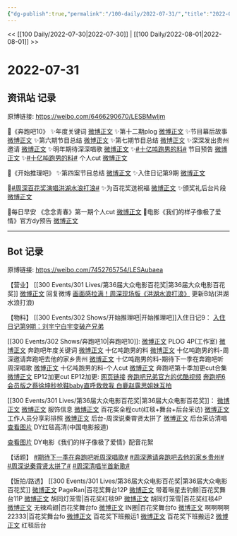 ```yaml
---
{"dg-publish":true,"permalink":"/100-daily/2022-07-31/","title":"2022-07-31"}
---
```



<< [[100 Daily/2022-07-30\|2022-07-30]] | [[100 Daily/2022-08-01\|2022-08-01]] >>

# 2022-07-31

## 资讯站 记录

原博链接: https://weibo.com/6466290670/LESBMwljm

🌟《奔跑吧10》
✨年度关键词 [微博正文](https://m.weibo.cn/6466290670/4797242319832880)
✨第十二期plog [微博正文](https://m.weibo.cn/6466290670/4797269209256846)
✨节目幕后故事 [微博正文](https://m.weibo.cn/6466290670/4797313346439572)
✨第六期节目总结 [微博正文](https://m.weibo.cn/6466290670/4797226905242121)
✨第七期节目总结 [微博正文](https://m.weibo.cn/6466290670/4797396758824738)
✨深深发出贵州邀请 [微博正文](https://m.weibo.cn/6466290670/4797313887504455)
✨明年期待深深唱歌 [微博正文](https://m.weibo.cn/6466290670/4797314944733095)
✨[#十亿吨跑男的料#](https://s.weibo.com/weibo?q=%23%E5%8D%81%E4%BA%BF%E5%90%A8%E8%B7%91%E7%94%B7%E7%9A%84%E6%96%99%23) 节目预告 [微博正文](https://m.weibo.cn/6466290670/4797268810794871)
✨[#十亿吨跑男的料#](https://s.weibo.com/weibo?q=%23%E5%8D%81%E4%BA%BF%E5%90%A8%E8%B7%91%E7%94%B7%E7%9A%84%E6%96%99%23) 个人cut [微博正文](https://m.weibo.cn/6466290670/4797340802877998)

🌟《开始推理吧》
✨第四案节目总结 [微博正文](https://m.weibo.cn/6466290670/4797253657297152)
✨入住日记第9期 [微博正文](https://m.weibo.cn/6466290670/4797383193661555)

🌟[#周深百花奖演唱洪湖水浪打浪#](https://s.weibo.com/weibo?q=%23%E5%91%A8%E6%B7%B1%E7%99%BE%E8%8A%B1%E5%A5%96%E6%BC%94%E5%94%B1%E6%B4%AA%E6%B9%96%E6%B0%B4%E6%B5%AA%E6%89%93%E6%B5%AA%23)
✨为百花奖送祝福 [微博正文](https://m.weibo.cn/6466290670/4797220484810472)
✨颁奖礼后台片段 [微博正文](https://m.weibo.cn/6466290670/4797411904456218)

🌟每日早安
《念念青春》第一期个人cut [微博正文](https://m.weibo.cn/6466290670/4797211630636876)
🌟电影《我们的样子像极了爱情》官方dy预告 [微博正文](https://m.weibo.cn/6466290670/4797376629572520)

---
## Bot 记录

原博链接: https://weibo.com/7452765754/LESAubaea

【营业】
[[300 Events/301 Lives/第36届大众电影百花奖\|第36届大众电影百花奖]]
[微博正文](https://weibo.com/1736988591/LEJcn7cAE) 回复微博
[画面感拉满！周深现场版《洪湖水浪打浪》](https://weibo.cn/sinaurl?u=https%3A%2F%2Fwww.bilibili.com%2Fvideo%2FBV1cG4y1q7iA) 更新B站(洪湖水浪打浪)

【物料】
[[300 Events/302 Shows/开始推理吧\|开始推理吧]]入住日记9：
[入住日记第9期：刘宇宁白宇变破产兄弟](https://weibo.cn/sinaurl?u=https%3A%2F%2Fv.qq.com%2Fx%2Fcover%2Fmzc00200nz1zxiv%2Fl00435h8q9h.html)

[[300 Events/302 Shows/奔跑吧10\|奔跑吧10]]:
[微博正文](https://weibo.com/7478855230/LEOfeoZMa) PLOG 4P(工作室)
[微博正文](https://weibo.com/5242381821/LENxm2JiW) 奔跑吧年度关键词
[微博正文](https://weibo.com/5242381821/LEPqh8SLI) 十亿吨跑男的料
[微博正文](https://weibo.com/5242381821/LEPvte1KQ) 十亿吨跑男的料-周深邀请奔跑吧去他的家乡贵州
[微博正文](https://weibo.com/5242381821/LEPws1XgB) 十亿吨跑男的料-期待下一季在奔跑吧听周深唱歌
[微博正文](https://weibo.com/6466290670/LEQhic4Hk) 十亿吨跑男的料-个人cut
[微博正文](https://weibo.com/1371117067/LES9xbOeT) 奔跑吧第十季加更cut合集
[微博正文](https://weibo.com/5876797510/LEOBDdP3m) EP12加更cut
EP12加更:
[网页链接](https://weibo.cn/sinaurl?u=https%3A%2F%2Fv.qq.com%2Fx%2Fcover%2Fmzc00200ky2kk72.html)
[奔跑吧兄弟官方的优酷视频](https://weibo.cn/sinaurl?u=https%3A%2F%2Fv.youku.com%2Fv_show%2Fid_XNTg2OTY1NTM1Ng%3D%3D.html%3Fspm%3Da2h0c.8166622.PhoneSokuProgram_2.dselectbutton_2%26showid%3Ddebf09fea69e417bb028)
[奔跑吧6会员版之蔡徐坤秒抢鞋baby直呼救救我 白鹿赵露思姐妹互拍](https://weibo.cn/sinaurl?u=https%3A%2F%2Fwww.iqiyi.com%2Fv_1m5gylxxqu0.html)

[[300 Events/301 Lives/第36届大众电影百花奖\|第36届大众电影百花奖]]：
[微博正文](http://weibo.com/7607821847/LEJmkDrhR) [微博正文](http://weibo.com/7607821847/LEI54iMNn) 服饰信息
[微博正文](http://weibo.com/1591169702/LEO6DjRhX) 百花奖全程cut(红毯+舞台+后台采访)
[微博正文](https://weibo.com/2079226965/LEJsanP5O) 工作人员分享彩排照
[微博正文](https://weibo.com/1261788454/LEOUQkmUM) 后台-周深说秦霄贤太拼了
[微博正文](https://weibo.com/6495544869/LENKL3FOp) 后台采访清唱
[查看图片](https://wx3.sinaimg.cn/large/0088n2Pggy1h4qi6hn72ij30u01hdn15.jpg) DY红毯高清(中国电影报道)

[查看图片](https://wx4.sinaimg.cn/large/0088n2Pggy1h4qi6n4y73j30u01hdgqn.jpg) DY电影《我们的样子像极了爱情》配音花絮

【话题】
[#期待下一季在奔跑吧听周深唱歌#](https://s.weibo.com/weibo?q=%23%E6%9C%9F%E5%BE%85%E4%B8%8B%E4%B8%80%E5%AD%A3%E5%9C%A8%E5%A5%94%E8%B7%91%E5%90%A7%E5%90%AC%E5%91%A8%E6%B7%B1%E5%94%B1%E6%AD%8C%23)
[#周深邀请奔跑吧去他的家乡贵州#](https://s.weibo.com/weibo?q=%23%E5%91%A8%E6%B7%B1%E9%82%80%E8%AF%B7%E5%A5%94%E8%B7%91%E5%90%A7%E5%8E%BB%E4%BB%96%E7%9A%84%E5%AE%B6%E4%B9%A1%E8%B4%B5%E5%B7%9E%23)
[#周深说秦霄贤太拼了#](https://s.weibo.com/weibo?q=%23%E5%91%A8%E6%B7%B1%E8%AF%B4%E7%A7%A6%E9%9C%84%E8%B4%A4%E5%A4%AA%E6%8B%BC%E4%BA%86%23)
[#周深清唱半首新歌#](https://s.weibo.com/weibo?q=%23%E5%91%A8%E6%B7%B1%E6%B8%85%E5%94%B1%E5%8D%8A%E9%A6%96%E6%96%B0%E6%AD%8C%23)

【饭拍/路透】
[[300 Events/301 Lives/第36届大众电影百花奖\|第36届大众电影百花奖]]
[微博正文](http://weibo.com/7633014126/LEK8OELzO) PageRan|百花奖舞台12P
[微博正文](http://weibo.com/3246571812/LENqwkFNZ) 带着啾星去钓鲸|百花奖舞台11P
[微博正文](https://weibo.com/5352964966/LEO6d39RE) 胡同灯笼雪|百花奖红毯9P
[微博正文](https://weibo.com/5352964966/LEPRCz9xW) 胡同灯笼雪|百花奖红毯4P
[微博正文](http://weibo.com/7495641082/LEKhUchu8) 无辣鸡翅|百花奖舞台fo
[微博正文](https://weibo.com/1767352634/LENcdgGgJ) IN圈|百花奖舞台fo
[微博正文](https://weibo.com/5448143509/LEJtWfXa8) 啊啊啊啊22333|百花奖舞台fo
[微博正文](https://weibo.com/6083110602/LENpHeCJa) 百花奖下班搬运1
[微博正文](https://weibo.com/5122158435/LER7ov4rA) 百花奖下班搬运2
[微博正文](https://m.weibo.cn/7633014126/4797427167269160) 红毯后台
